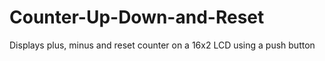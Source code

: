 # Counter-Up-Down-and-Reset
Displays plus, minus and reset counter on a 16x2 LCD using a push button
